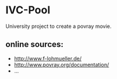 IVC-Pool
========

University project to create a povray movie.

online sources:
---------------
* http://www.f-lohmueller.de/
* http://www.povray.org/documentation/
* ...
